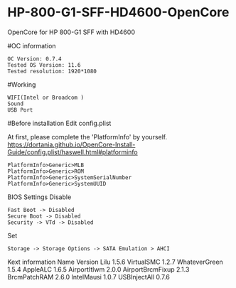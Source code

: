 # HP-800-G1-SFF-HD4600-OpenCore
OpenCore for HP 800-G1 SFF with HD4600

#OC information

    OC Version: 0.7.4
    Tested OS Version: 11.6 
    Tested resolution: 1920*1080

#Working

    WIFI(Intel or Broadcom )
    Sound
    USB Port

#Before installation
Edit config.plist

At first, please complete the 'PlatformInfo' by yourself. https://dortania.github.io/OpenCore-Install-Guide/config.plist/haswell.html#platforminfo

    PlatformInfo>Generic>MLB
    PlatformInfo>Generic>ROM
    PlatformInfo>Generic>SystemSerialNumber
    PlatformInfo>Generic>SystemUUID

BIOS Settings
Disable

    Fast Boot -> Disabled
    Secure Boot -> Disabled
    Security -> VTd -> Disabled

Set

    Storage -> Storage Options -> SATA Emulation > AHCI

Kext information
Name 	Version
Lilu 	1.5.6
VirtualSMC 	1.2.7
WhateverGreen 	1.5.4
AppleALC 	1.6.5
AirportItlwm 	2.0.0
AirportBrcmFixup 	2.1.3
BrcmPatchRAM 	2.6.0
IntelMausi 	1.0.7
USBInjectAll 	0.7.6
